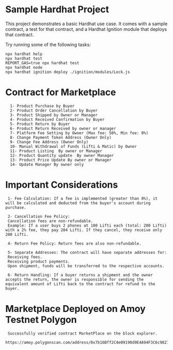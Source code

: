 # Sample Hardhat Project

This project demonstrates a basic Hardhat use case. It comes with a sample contract, a test for that contract, and a Hardhat Ignition module that deploys that contract.

Try running some of the following tasks:

```shell
npx hardhat help
npx hardhat test
REPORT_GAS=true npx hardhat test
npx hardhat node
npx hardhat ignition deploy ./ignition/modules/Lock.js
```

# Contract for Marketplace

      1- Product Purchase by Buyer
      2- Product Order Cancellation by Buyer
      3- Product Shipped by Owner or Manager
      4- Product Received Confirmation by Buyer
      5- Product Return by Buyer
      6- Product Return Received by owner or manager
      7- Platform Fee Setting by Owner (Max fee: 50%, Min fee: 0%)
      8- Change Payment Token Address (Owner Only)
      9- Change Fee Address (Owner Only)
      10- Manual Withdrawal of Funds (Lifti & Matic) by Owner
      11- Product Listing  By owner or Manager
      12- Product Quantity update  By owner Manager
      13- Product Price Update By owner or Manager
      14- Update Manager By owner only

# Important Considerations

     1- Fee Calculation: If a fee is implemented (greater than 0%), it will be calculated and deducted from the buyer's account during purchase.

     2- Cancellation Fee Policy:
     Cancellation fees are non-refundable.
     Example: If a user buys 2 phones at 100 Lifti each (total: 200 Lifti) with a 2% fee, they pay 204 Lifti. If they cancel, they receive only 200 Lifti.

     4- Return Fee Policy: Return fees are also non-refundable.

     5- Separate Addresses: The contract will have separate addresses for:
     Receiving fees.
     Receiving product payments.
     Upon shipment, funds will be transferred to the respective accounts.

     6- Return Handling: If a buyer returns a shipment and the owner accepts the return, the owner is responsible for sending the equivalent amount of Lifti back to the contract for refund to the buyer.

# Marketplace Deployed on Amoy Testnet Polygon
     Successfully verified contract MarketPlace on the block explorer.
     https://amoy.polygonscan.com/address/0x7b16Bff2C4e09190d9E4A94F3C6c9827AD4337db#code

